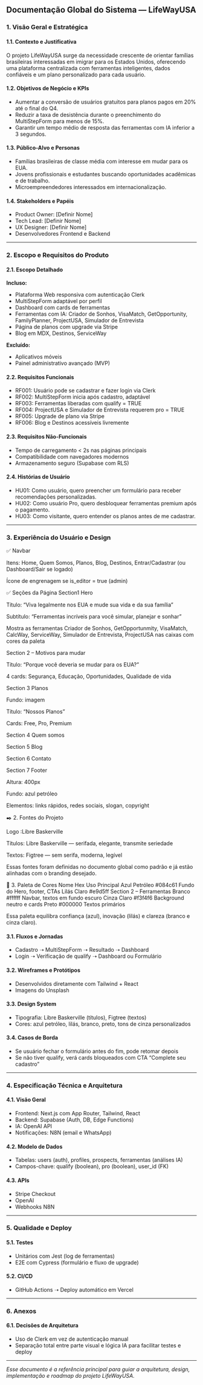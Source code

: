## Documentação Global do Sistema — LifeWayUSA

### 1. Visão Geral e Estratégica

#### 1.1. Contexto e Justificativa

O projeto LifeWayUSA surge da necessidade crescente de orientar famílias brasileiras interessadas em imigrar para os Estados Unidos, oferecendo uma plataforma centralizada com ferramentas inteligentes, dados confiáveis e um plano personalizado para cada usuário.

#### 1.2. Objetivos de Negócio e KPIs

* Aumentar a conversão de usuários gratuitos para planos pagos em 20% até o final do Q4.
* Reduzir a taxa de desistência durante o preenchimento do MultiStepForm para menos de 15%.
* Garantir um tempo médio de resposta das ferramentas com IA inferior a 3 segundos.

#### 1.3. Público-Alvo e Personas

* Famílias brasileiras de classe média com interesse em mudar para os EUA.
* Jovens profissionais e estudantes buscando oportunidades acadêmicas e de trabalho.
* Microempreendedores interessados em internacionalização.

#### 1.4. Stakeholders e Papéis

* Product Owner: \[Definir Nome]
* Tech Lead: \[Definir Nome]
* UX Designer: \[Definir Nome]
* Desenvolvedores Frontend e Backend

---

### 2. Escopo e Requisitos do Produto

#### 2.1. Escopo Detalhado

**Incluso:**

* Plataforma Web responsiva com autenticação Clerk
* MultiStepForm adaptável por perfil
* Dashboard com cards de ferramentas
* Ferramentas com IA: Criador de Sonhos, VisaMatch, GetOpportunity, FamilyPlanner, ProjectUSA, Simulador de Entrevista
* Página de planos com upgrade via Stripe
* Blog em MDX, Destinos, ServiceWay

**Excluído:**

* Aplicativos móveis
* Painel administrativo avançado (MVP)

#### 2.2. Requisitos Funcionais

* RF001: Usuário pode se cadastrar e fazer login via Clerk
* RF002: MultiStepForm inicia após cadastro, adaptável
* RF003: Ferramentas liberadas com qualify = TRUE
* RF004: ProjectUSA e Simulador de Entrevista requerem pro = TRUE
* RF005: Upgrade de plano via Stripe
* RF006: Blog e Destinos acessíveis livremente

#### 2.3. Requisitos Não-Funcionais

* Tempo de carregamento < 2s nas páginas principais
* Compatibilidade com navegadores modernos
* Armazenamento seguro (Supabase com RLS)

#### 2.4. Histórias de Usuário

* HU01: Como usuário, quero preencher um formulário para receber recomendações personalizadas.
* HU02: Como usuário Pro, quero desbloquear ferramentas premium após o pagamento.
* HU03: Como visitante, quero entender os planos antes de me cadastrar.

---

### 3. Experiência do Usuário e Design


✅ Navbar


Itens: Home, Quem Somos, Planos, Blog, Destinos, Entrar/Cadastrar (ou Dashboard/Sair se logado)

Ícone de engrenagem se is_editor = true (admin)

✅ Seções da Página
Section1 Hero

Título: “Viva legalmente nos EUA e mude sua vida e da sua família”

Subtítulo: “Ferramentas incríveis para você simular, planejar e sonhar”

Mostra as ferramentas Criador de Sonhos, GetOpportunmity, VisaMatch, CalcWay, ServiceWay, Simulador de Entrevista, ProjectUSA nas caixas com cores da paleta

Section 2 – Motivos para mudar

Título: “Porque você deveria se mudar para os EUA?”

4 cards: Segurança, Educação, Oportunidades, Qualidade de vida

Section 3 Planos

Fundo: imagem

Título: “Nossos Planos”

Cards: Free, Pro, Premium

Section 4 Quem somos

Section 5 Blog 

Section 6 Contato

Section 7 Footer

Altura: 400px

Fundo: azul petróleo

Elementos: links rápidos, redes sociais, slogan, copyright

✒️ 2. Fontes do Projeto

Logo :Libre Baskerville 

Títulos: Libre Baskerville — serifada, elegante, transmite seriedade

Textos: Figtree — sem serifa, moderna, legível

Essas fontes foram definidas no documento global como padrão e já estão alinhadas com o branding desejado.

🎨 3. Paleta de Cores
Nome	Hex	Uso Principal
Azul Petróleo	#084c61	Fundo do Hero, footer, CTAs
Lilás Claro	#e9d5ff	Section 2 – Ferramentas
Branco	#ffffff	Navbar, textos em fundo escuro
Cinza Claro	#f3f4f6	Background neutro e cards
Preto	#000000	Textos primários

Essa paleta equilibra confiança (azul), inovação (lilás) e clareza (branco e cinza claro).



#### 3.1. Fluxos e Jornadas

* Cadastro ➝ MultiStepForm ➝ Resultado ➝ Dashboard
* Login ➝ Verificação de qualify ➝ Dashboard ou Formulário

#### 3.2. Wireframes e Protótipos

* Desenvolvidos diretamente com Tailwind + React
* Imagens do Unsplash

#### 3.3. Design System

* Tipografia: Libre Baskerville (títulos), Figtree (textos)
* Cores: azul petróleo, lilás, branco, preto, tons de cinza personalizados

#### 3.4. Casos de Borda

* Se usuário fechar o formulário antes do fim, pode retomar depois
* Se não tiver qualify, verá cards bloqueados com CTA “Complete seu cadastro”

---

### 4. Especificação Técnica e Arquitetura

#### 4.1. Visão Geral

* Frontend: Next.js com App Router, Tailwind, React
* Backend: Supabase (Auth, DB, Edge Functions)
* IA: OpenAI API
* Notificações: N8N (email e WhatsApp)

#### 4.2. Modelo de Dados

* Tabelas: users (auth), profiles, prospects, ferramentas (análises IA)
* Campos-chave: qualify (boolean), pro (boolean), user\_id (FK)

#### 4.3. APIs

* Stripe Checkout
* OpenAI
* Webhooks N8N

---

### 5. Qualidade e Deploy

#### 5.1. Testes

* Unitários com Jest (log de ferramentas)
* E2E com Cypress (formulário e fluxo de upgrade)

#### 5.2. CI/CD

* GitHub Actions ➝ Deploy automático em Vercel

---

### 6. Anexos

#### 6.1. Decisões de Arquitetura

* Uso de Clerk em vez de autenticação manual
* Separação total entre parte visual e lógica IA para facilitar testes e deploy

---

*Esse documento é a referência principal para guiar a arquitetura, design, implementação e roadmap do projeto LifeWayUSA.*

